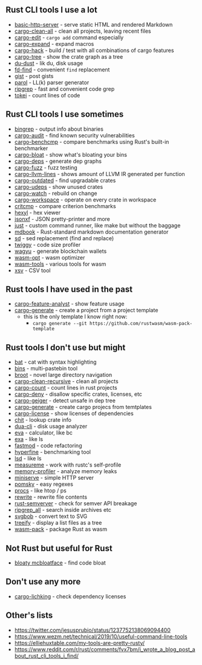 ## Rust CLI tools I use a lot

- [basic-http-server](https://crates.io/crates/ripgrep) - serve static HTML and rendered Markdown
- [cargo-clean-all](https://crates.io/crates/cargo-clean-all) - clean all projects, leaving recent files
- [cargo-edit](https://crates.io/crates/cargo-edit) - `cargo add` command especially
- [cargo-expand](https://github.com/dtolnay/cargo-expand) - expand macros
- [cargo-hack](https://crates.io/crates/cargo-hack) - build / test with all combinations of cargo features
- [cargo-tree](https://crates.io/crates/cargo-tree) - show the crate graph as a tree
- [du-dust](https://crates.io/crates/du-dust) - lik du, disk usage
- [fd-find](https://crates.io/crates/fd-find) - convenient `find` replacement
- [gist](https://crates.io/crates/gist) - post gists
- [parol](https://crates.io/crates/parol) - LL(k) parser generator
- [ripgrep](https://crates.io/crates/ripgrep) - fast and convenient code grep
- [tokei](https://crates.io/crates/tokei) - count lines of code

## Rust CLI tools I use sometimes

- [bingrep](https://crates.io/crates/bingrep) - output info about binaries
- [cargo-audit](https://crates.io/crates/cargo-audit) - find known security vulnerabilities
- [cargo-benchcmp](https://crates.io/crates/cargo-benchcmp) - compare benchmarks using Rust's built-in benchmarker
- [cargo-bloat](https://crates.io/crates/cargo-bloat) - show what's bloating your bins
- [cargo-deps](https://crates.io/crates/cargo-deps) - generate dep graphs
- [cargo-fuzz](https://crates.io/crates/cargo-fuzz) - fuzz testing
- [cargo-llvm-lines](https://github.com/dtolnay/cargo-llvm-lines/) - shows amount of LLVM IR generated per function
- [cargo-outdated](https://crates.io/crates/cargo-outdated) - find upgradable crates
- [cargo-udeps](https://crates.io/crates/cargo-udeps) - show unused crates
- [cargo-watch](https://crates.io/crates/cargo-watch) - rebuild on change
- [cargo-workspace](https://crates.io/crates/cargo-workspace) - operate on every crate in workspace
- [critcmp](https://crates.io/crates/critcmp) - compare criterion benchmarks
- [hexyl](https://crates.io/crates/hexl) - hex viewer
- [jsonxf](https://crates.io/crates/jsonxf) - JSON pretty-printer and more
- [just](https://crates.io/crates/just) - custom command runner, like make but without the baggage
- [mdbook](https://crates.io/crates/mdbook) - Rust-standard markdown documentation generator
- [sd](https://crates.io/crates/sd) - sed replacement (find and replace)
- [twiggy](https://crates.io/crates/twiggy) - code size profiler
- [wagyu](https://crates.io/crates/wagyu) - generate blockchain wallets
- [wasm-opt](https://crates.io/crates/wasm-opt) - wasm optimizer
- [wasm-tools](https://crates.io/crates/wasm-tools) - various tools for wasm
- [xsv](https://crates.io/crates/xsv) - CSV tool

## Rust tools I have used in the past

- [cargo-feature-analyst](https://crates.io/crates/cargo-feature-analyst) - show feature usage
- [cargo-generate](https://crates.io/crates/cargo-generate) - create a project from a project template
  - this is the only template I know right now:
    - `cargo generate --git https://github.com/rustwasm/wasm-pack-template`

## Rust tools I don't use but might

- [bat](https://crates.io/crates/bat) - cat with syntax highlighting
- [bins](https://crates.io/crates/bins) - multi-pastebin tool
- [broot](https://crates.io/crates/broot) - novel large directory navigation
- [cargo-clean-recursive](https://crates.io/crates/cargo-clean-recursive) - clean all projects
- [cargo-count](https://crates.io/crates/cargo-count) - count lines in rust projects
- [cargo-deny](https://crates.io/crates/cargo-deny) - disallow specific crates, licenses, etc
- [cargo-geiger](https://crates.io/crates/cargo-geiger) - detect unsafe in dep tree
- [cargo-generate](https://crates.io/crates/cargo-generate) - create cargo projecs from temtplates
- [cargo-license](https://crates.io/crates/cargo-license) - show licenses of dependencies
- [chit](https://crates.io/crates/chit) - lookup crate info
- [dua-cli](https://crates.io/crates/dua-cli) - disk usage analyzer
- [eva](https://crates.io/crates/eva) - calculator, like bc
- [exa](https://crates.io/crates/exa) - like ls
- [fastmod](https://crates.io/crates/fastmod) - code refactoring
- [hyperfine](https://crates.io/crates/hyperfine) - benchmarking tool
- [lsd](https://crates.io/crates/lsd) - like ls
- [measureme](https://github.com/rust-lang/measureme) - work with rustc's self-profile
- [memory-profiler](https://github.com/nokia/memory-profiler) - analyze memory leaks
- [miniserve](https://crates.io/crates/miniserve) - simple HTTP server
- [pomsky](https://crates.io/crates/pomsky) - easy regexes
- [procs](https://crates.io/crates/procs) - like htop / ps
- [rewrite](https://crates.io/crates/rewrite) - rewrite file contents
- [rust-semverver](https://github.com/rust-lang/rust-semverver) - check for semver API breakage
- [ripgrep_all](https://crates.io/crates/ripgrep_all) - search inside archives etc
- [svgbob](https://crates.io/crates/svgbob) - convert text to SVG
- [treeify](https://crates.io/crates/treeify) - display a list files as a tree
- [wasm-pack](https://crates.io/crates/wasm-pack) - package Rust as wasm

## Not Rust but useful for Rust

- [bloaty mcbloatface](https://github.com/google/bloaty) - find code bloat

## Don't use any more

- [cargo-lichking](https://crates.io/crates/cargo-lichking) - check dependency licenses

## Other's lists

- https://twitter.com/jesusprubio/status/1237752138069094400
- https://www.wezm.net/technical/2019/10/useful-command-line-tools
- https://elliehuxtable.com/my-tools-are-pretty-rusty/
- https://www.reddit.com/r/rust/comments/fvx7bm/i_wrote_a_blog_post_about_rust_cli_tools_i_find/
